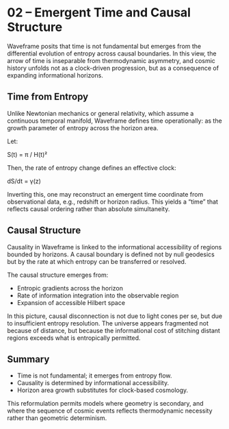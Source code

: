 # 02 – Emergent Time and Causal Structure

Waveframe posits that time is not fundamental but emerges from the differential evolution of entropy across causal boundaries. In this view, the arrow of time is inseparable from thermodynamic asymmetry, and cosmic history unfolds not as a clock-driven progression, but as a consequence of expanding informational horizons.

## Time from Entropy

Unlike Newtonian mechanics or general relativity, which assume a continuous temporal manifold, Waveframe defines time operationally: as the growth parameter of entropy across the horizon area.

Let:

S(t) = π / H(t)²

Then, the rate of entropy change defines an effective clock:

dS/dt = γ(z)

Inverting this, one may reconstruct an emergent time coordinate from observational data, e.g., redshift or horizon radius. This yields a “time” that reflects causal ordering rather than absolute simultaneity.

## Causal Structure

Causality in Waveframe is linked to the informational accessibility of regions bounded by horizons. A causal boundary is defined not by null geodesics but by the rate at which entropy can be transferred or resolved.

The causal structure emerges from:

- Entropic gradients across the horizon
- Rate of information integration into the observable region
- Expansion of accessible Hilbert space

In this picture, causal disconnection is not due to light cones per se, but due to insufficient entropy resolution. The universe appears fragmented not because of distance, but because the informational cost of stitching distant regions exceeds what is entropically permitted.

## Summary

- Time is not fundamental; it emerges from entropy flow.
- Causality is determined by informational accessibility.
- Horizon area growth substitutes for clock-based cosmology.

This reformulation permits models where geometry is secondary, and where the sequence of cosmic events reflects thermodynamic necessity rather than geometric determinism.
